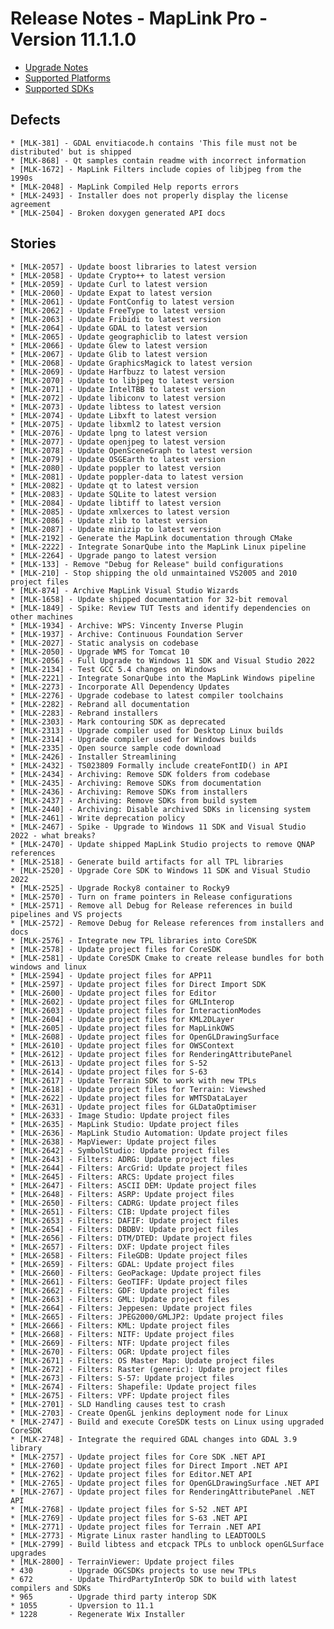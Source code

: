 # Release Notes - MapLink Pro - Version 11.1.1.0

- [Upgrade Notes](../../support/install-and-upgrade)
- [Supported Platforms](../../support/platform-support)
- [Supported SDKs](../../support/sdk-support.md)

## Defects
    * [MLK-381] - GDAL envitiacode.h contains 'This file must not be distributed' but is shipped
    * [MLK-868] - Qt samples contain readme with incorrect information
    * [MLK-1672] - MapLink Filters include copies of libjpeg from the 1990s
    * [MLK-2048] - MapLink Compiled Help reports errors
    * [MLK-2493] - Installer does not properly display the license agreement
    * [MLK-2504] - Broken doxygen generated API docs

## Stories
    * [MLK-2057] - Update boost libraries to latest version
    * [MLK-2058] - Update Crypto++ to latest version
    * [MLK-2059] - Update Curl to latest version
    * [MLK-2060] - Update Expat to latest version
    * [MLK-2061] - Update FontConfig to latest version
    * [MLK-2062] - Update FreeType to latest version
    * [MLK-2063] - Update Fribidi to latest version
    * [MLK-2064] - Update GDAL to latest version
    * [MLK-2065] - Update geographiclib to latest version
    * [MLK-2066] - Update Glew to latest version
    * [MLK-2067] - Update Glib to latest version
    * [MLK-2068] - Update GraphicsMagick to latest version
    * [MLK-2069] - Update Harfbuzz to latest version
    * [MLK-2070] - Update to libjpeg to latest version
    * [MLK-2071] - Update IntelTBB to latest version
    * [MLK-2072] - Update libiconv to latest version
    * [MLK-2073] - Update libtess to latest version
    * [MLK-2074] - Update Libxft to latest version
    * [MLK-2075] - Update libxml2 to latest version
    * [MLK-2076] - Update lpng to latest version
    * [MLK-2077] - Update openjpeg to latest version
    * [MLK-2078] - Update OpenSceneGraph to latest version
    * [MLK-2079] - Update OSGEarth to latest version
    * [MLK-2080] - Update poppler to latest version
    * [MLK-2081] - Update poppler-data to latest version
    * [MLK-2082] - Update qt to latest version
    * [MLK-2083] - Update SQLite to latest version
    * [MLK-2084] - Update libtiff to latest version
    * [MLK-2085] - Update xmlxerces to latest version
    * [MLK-2086] - Update zlib to latest version
    * [MLK-2087] - Update minizip to latest version
    * [MLK-2192] - Generate the MapLink documentation through CMake
    * [MLK-2222] - Integrate SonarQube into the MapLink Linux pipeline
    * [MLK-2264] - Upgrade pango to latest version
    * [MLK-133] - Remove "Debug for Release" build configurations
    * [MLK-210] - Stop shipping the old unmaintained VS2005 and 2010 project files
    * [MLK-874] - Archive MapLink Visual Studio Wizards
    * [MLK-1658] - Update shipped documentation for 32-bit removal
    * [MLK-1849] - Spike: Review TUT Tests and identify dependencies on other machines
    * [MLK-1934] - Archive: WPS: Vincenty Inverse Plugin
    * [MLK-1937] - Archive: Continuous Foundation Server
    * [MLK-2027] - Static analysis on codebase
    * [MLK-2050] - Upgrade WMS for Tomcat 10
    * [MLK-2056] - Full Upgrade to Windows 11 SDK and Visual Studio 2022
    * [MLK-2134] - Test GCC 5.4 changes on Windows
    * [MLK-2221] - Integrate SonarQube into the MapLink Windows pipeline
    * [MLK-2273] - Incorporate All Dependency Updates
    * [MLK-2276] - Upgrade codebase to latest compiler toolchains
    * [MLK-2282] - Rebrand all documentation
    * [MLK-2283] - Rebrand installers
    * [MLK-2303] - Mark contouring SDK as deprecated
    * [MLK-2313] - Upgrade compiler used for Desktop Linux builds
    * [MLK-2314] - Upgrade compiler used for Windows builds
    * [MLK-2335] - Open source sample code download
    * [MLK-2426] - Installer Streamlining
    * [MLK-2432] - TS023809 Formally include createFontID() in API
    * [MLK-2434] - Archiving: Remove SDK folders from codebase
    * [MLK-2435] - Archiving: Remove SDKs from documentation
    * [MLK-2436] - Archiving: Remove SDKs from installers
    * [MLK-2437] - Archiving: Remove SDKs from build system
    * [MLK-2440] - Archiving: Disable archived SDKs in licensing system
    * [MLK-2461] - Write deprecation policy
    * [MLK-2467] - Spike - Upgrade to Windows 11 SDK and Visual Studio 2022 - what breaks?
    * [MLK-2470] - Update shipped MapLink Studio projects to remove QNAP references
    * [MLK-2518] - Generate build artifacts for all TPL libraries
    * [MLK-2520] - Upgrade Core SDK to Windows 11 SDK and Visual Studio 2022
    * [MLK-2525] - Upgrade Rocky8 container to Rocky9
    * [MLK-2570] - Turn on frame pointers in Release configurations
    * [MLK-2571] - Remove all Debug for Release references in build pipelines and VS projects
    * [MLK-2572] - Remove Debug for Release references from installers and docs
    * [MLK-2576] - Integrate new TPL libraries into CoreSDK
    * [MLK-2578] - Update project files for CoreSDK 
    * [MLK-2581] - Update CoreSDK Cmake to create release bundles for both windows and linux
    * [MLK-2594] - Update project files for APP11
    * [MLK-2597] - Update project files for Direct Import SDK
    * [MLK-2600] - Update project files for Editor
    * [MLK-2602] - Update project files for GMLInterop
    * [MLK-2603] - Update project files for InteractionModes
    * [MLK-2604] - Update project files for KML2DLayer
    * [MLK-2605] - Update project files for MapLinkOWS
    * [MLK-2608] - Update project files for OpenGLDrawingSurface
    * [MLK-2610] - Update project files for OWSContext
    * [MLK-2612] - Update project files for RenderingAttributePanel
    * [MLK-2613] - Update project files for S-52
    * [MLK-2614] - Update project files for S-63
    * [MLK-2617] - Update Terrain SDK to work with new TPLs
    * [MLK-2618] - Update project files for Terrain: Viewshed
    * [MLK-2622] - Update project files for WMTSDataLayer
    * [MLK-2631] - Update project files for GLDataOptimiser
    * [MLK-2633] - Image Studio: Update project files
    * [MLK-2635] - MapLink Studio: Update project files
    * [MLK-2636] - MapLink Studio Automation: Update project files
    * [MLK-2638] - MapViewer: Update project files
    * [MLK-2642] - SymbolStudio: Update project files
    * [MLK-2643] - Filters: ADRG: Update project files
    * [MLK-2644] - Filters: ArcGrid: Update project files
    * [MLK-2645] - Filters: ARCS: Update project files
    * [MLK-2647] - Filters: ASCII DEM: Update project files
    * [MLK-2648] - Filters: ASRP: Update project files
    * [MLK-2650] - Filters: CADRG: Update project files
    * [MLK-2651] - Filters: CIB: Update project files
    * [MLK-2653] - Filters: DAFIF: Update project files
    * [MLK-2654] - Filters: DBDBV: Update project files
    * [MLK-2656] - Filters: DTM/DTED: Update project files
    * [MLK-2657] - Filters: DXF: Update project files
    * [MLK-2658] - Filters: FileGDB: Update project files
    * [MLK-2659] - Filters: GDAL: Update project files
    * [MLK-2660] - Filters: GeoPackage: Update project files
    * [MLK-2661] - Filters: GeoTIFF: Update project files
    * [MLK-2662] - Filters: GDF: Update project files
    * [MLK-2663] - Filters: GML: Update project files
    * [MLK-2664] - Filters: Jeppesen: Update project files
    * [MLK-2665] - Filters: JPEG2000/GMLJP2: Update project files
    * [MLK-2666] - Filters: KML: Update project files
    * [MLK-2668] - Filters: NITF: Update project files
    * [MLK-2669] - Filters: NTF: Update project files
    * [MLK-2670] - Filters: OGR: Update project files
    * [MLK-2671] - Filters: OS Master Map: Update project files
    * [MLK-2672] - Filters: Raster (generic): Update project files
    * [MLK-2673] - Filters: S-57: Update project files
    * [MLK-2674] - Filters: Shapefile: Update project files
    * [MLK-2675] - Filters: VPF: Update project files
    * [MLK-2701] - SLD Handling causes test to crash
    * [MLK-2703] - Create OpenGL jenkins deployment node for Linux
    * [MLK-2747] - Build and execute CoreSDK tests on Linux using upgraded CoreSDK
    * [MLK-2748] - Integrate the required GDAL changes into GDAL 3.9 library
    * [MLK-2757] - Update project files for Core SDK .NET API
    * [MLK-2760] - Update project files for Direct Import .NET API
    * [MLK-2762] - Update project files for Editor.NET API
    * [MLK-2765] - Update project files for OpenGLDrawingSurface .NET API
    * [MLK-2767] - Update project files for RenderingAttributePanel .NET API
    * [MLK-2768] - Update project files for S-52 .NET API
    * [MLK-2769] - Update project files for S-63 .NET API
    * [MLK-2771] - Update project files for Terrain .NET API
    * [MLK-2773] - Migrate Linux raster handling to LEADTOOLS
    * [MLK-2799] - Build libtess and etcpack TPLs to unblock openGLSurface upgrades
    * [MLK-2800] - TerrainViewer: Update project files
    * 430        - Upgrade OGCSDKs projects to use new TPLs
    * 672        - Update ThirdPartyInterOp SDK to build with latest compilers and SDKs
    * 965        - Upgrade third party interop SDK
    * 1055       - Upversion to 11.1
    * 1228       - Regenerate Wix Installer
    

